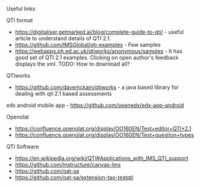 Useful links

QTI format
* https://digitaliser.getmarked.ai/blog/complete-guide-to-qti/ - useful article to understand details of QTI 2.1. 
* https://github.com/IMSGlobal/qti-examples - Few samples
* https://webapps.ph.ed.ac.uk/qtiworks/anonymous/samples - It has good set of QTI 2.1 examples. Clicking on open author's feedback displays the xml. TODO: How to download all?

QTIworks
* https://github.com/davemckain/qtiworks - a java based library for dealing with qti 2.1 based assessments

edx android mobile app - https://github.com/openedx/edx-app-android

Openolat
*  https://confluence.openolat.org/display/OO160EN/Test+editor+QTI+2.1
*  https://confluence.openolat.org/display/OO160EN/Test+question+types

QTI Software

* https://en.wikipedia.org/wiki/QTI#Applications_with_IMS_QTI_support
* https://github.com/instructure/canvas-lms
* https://github.com/oat-sa
* https://github.com/oat-sa/extension-tao-testqti
